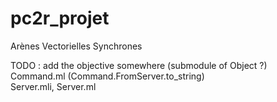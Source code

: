 # pc2r_projet
Arènes Vectorielles Synchrones

TODO :
  add the objective somewhere (submodule of Object ?)  
  Command.ml (Command.FromServer.to_string)  
  Server.mli, Server.ml  
